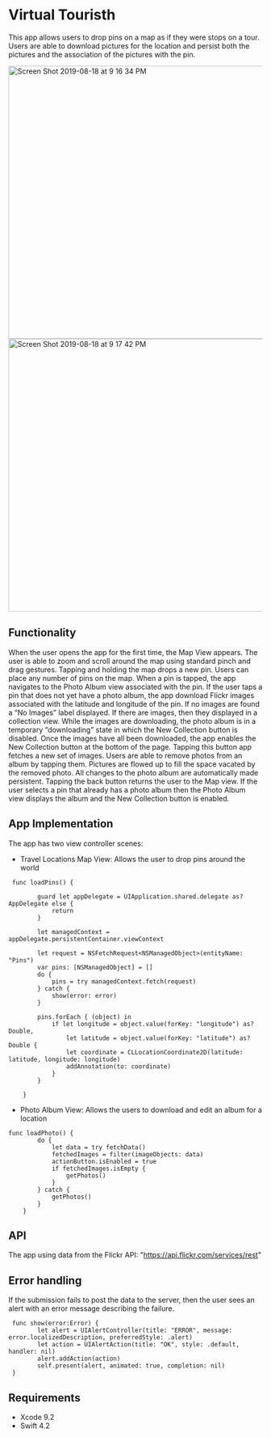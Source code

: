 # Virtual Touristh
This app allows users to drop pins on a map as if they were stops on a tour. Users are able to download pictures for the location and persist both the pictures and the association of the pictures with the pin.

<img width="540" alt="Screen Shot 2019-08-18 at 9 16 34 PM" src="https://user-images.githubusercontent.com/46335329/63233373-d1aa5b00-c1fd-11e9-85c1-5dd76a928468.png">

<img width="540" alt="Screen Shot 2019-08-18 at 9 17 42 PM" src="https://user-images.githubusercontent.com/46335329/63233414-09b19e00-c1fe-11e9-9986-f76fde1af093.png">

## Functionality
When the user opens the app for the first time, the Map View appears. The user is able to zoom and scroll around the map using standard pinch and drag gestures.
Tapping and holding the map drops a new pin. Users can place any number of pins on the map.
When a pin is tapped, the app navigates to the Photo Album view associated with the pin.
If the user taps a pin that does not yet have a photo album, the app download Flickr images associated with the latitude and longitude of the pin.
If no images are found a “No Images” label displayed.
If there are images, then they displayed in a collection view.
While the images are downloading, the photo album is in a temporary “downloading” state in which the New Collection button is disabled. 
Once the images have all been downloaded, the app enables the New Collection button at the bottom of the page. Tapping this button app fetches a new set of images.
Users are able to remove photos from an album by tapping them. Pictures are flowed up to fill the space vacated by the removed photo.
All changes to the photo album are automatically made persistent.
Tapping the back button returns the user to the Map view.
If the user selects a pin that already has a photo album then the Photo Album view displays the album and the New Collection button is enabled.

## App Implementation 
The app has two view controller scenes:
- Travel Locations Map View: Allows the user to drop pins around the world
```
 func loadPins() {
        
        guard let appDelegate = UIApplication.shared.delegate as? AppDelegate else {
            return
        }
        
        let managedContext = appDelegate.persistentContainer.viewContext
        
        let request = NSFetchRequest<NSManagedObject>(entityName: "Pins")
        var pins: [NSManagedObject] = []
        do {
            pins = try managedContext.fetch(request)
        } catch {
            show(error: error)
        }
        
        pins.forEach { (object) in
            if let longitude = object.value(forKey: "longitude") as? Double,
                let latitude = object.value(forKey: "latitude") as? Double {
                let coordinate = CLLocationCoordinate2D(latitude: latitude, longitude: longitude)
                addAnnotation(to: coordinate)
            }
        }
        
    }
```
- Photo Album View: Allows the users to download and edit an album for a location
```
func loadPhoto() {
        do {
            let data = try fetchData()
            fetchedImages = filter(imageObjects: data)
            actionButton.isEnabled = true
            if fetchedImages.isEmpty {
                getPhotos()
            }
        } catch {
            getPhotos()
        }
    }
```


## API
The app using data from the Flickr API: "https://api.flickr.com/services/rest"

## Error handling
If the submission fails to post the data to the server, then the user sees an alert with an error message describing the failure.
```
 func show(error:Error) {
        let alert = UIAlertController(title: "ERROR", message: error.localizedDescription, preferredStyle: .alert)
        let action = UIAlertAction(title: "OK", style: .default, handler: nil)
        alert.addAction(action)
        self.present(alert, animated: true, completion: nil)
 }
```

## Requirements

- Xcode 9.2
- Swift 4.2
